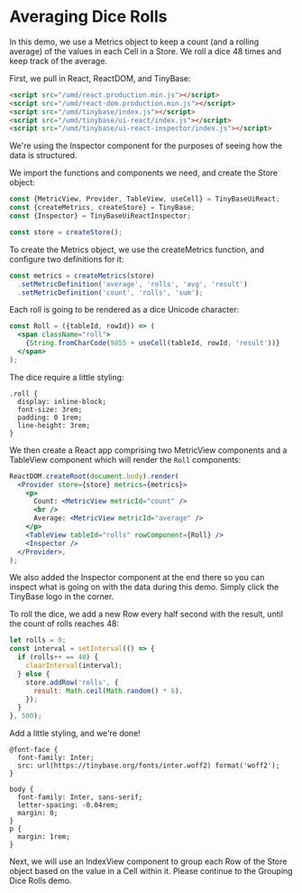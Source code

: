 # Averaging Dice Rolls

In this demo, we use a Metrics object to keep a count (and a rolling average) of
the values in each Cell in a Store. We roll a dice 48 times and keep track of
the average.

First, we pull in React, ReactDOM, and TinyBase:

```html
<script src="/umd/react.production.min.js"></script>
<script src="/umd/react-dom.production.min.js"></script>
<script src="/umd/tinybase/index.js"></script>
<script src="/umd/tinybase/ui-react/index.js"></script>
<script src="/umd/tinybase/ui-react-inspector/index.js"></script>
```

We're using the Inspector component for the purposes of seeing how the data is
structured.

We import the functions and components we need, and create the Store object:

```js
const {MetricView, Provider, TableView, useCell} = TinyBaseUiReact;
const {createMetrics, createStore} = TinyBase;
const {Inspector} = TinyBaseUiReactInspector;

const store = createStore();
```

To create the Metrics object, we use the createMetrics function, and configure
two definitions for it:

```js
const metrics = createMetrics(store)
  .setMetricDefinition('average', 'rolls', 'avg', 'result')
  .setMetricDefinition('count', 'rolls', 'sum');
```

Each roll is going to be rendered as a dice Unicode character:

```jsx
const Roll = ({tableId, rowId}) => (
  <span className="roll">
    {String.fromCharCode(9855 + useCell(tableId, rowId, 'result'))}
  </span>
);
```

The dice require a little styling:

```less
.roll {
  display: inline-block;
  font-size: 3rem;
  padding: 0 1rem;
  line-height: 3rem;
}
```

We then create a React app comprising two MetricView components and a TableView
component which will render the `Roll` components:

```jsx
ReactDOM.createRoot(document.body).render(
  <Provider store={store} metrics={metrics}>
    <p>
      Count: <MetricView metricId="count" />
      <br />
      Average: <MetricView metricId="average" />
    </p>
    <TableView tableId="rolls" rowComponent={Roll} />
    <Inspector />
  </Provider>,
);
```

We also added the Inspector component at the end there so you can inspect what
is going on with the data during this demo. Simply click the TinyBase logo in
the corner.

To roll the dice, we add a new Row every half second with the result, until the
count of rolls reaches 48:

```js
let rolls = 0;
const interval = setInterval(() => {
  if (rolls++ == 48) {
    clearInterval(interval);
  } else {
    store.addRow('rolls', {
      result: Math.ceil(Math.random() * 6),
    });
  }
}, 500);
```

Add a little styling, and we're done!

```less
@font-face {
  font-family: Inter;
  src: url(https://tinybase.org/fonts/inter.woff2) format('woff2');
}

body {
  font-family: Inter, sans-serif;
  letter-spacing: -0.04rem;
  margin: 0;
}
p {
  margin: 1rem;
}
```

Next, we will use an IndexView component to group each Row of the Store object
based on the value in a Cell within it. Please continue to the Grouping Dice
Rolls demo.
